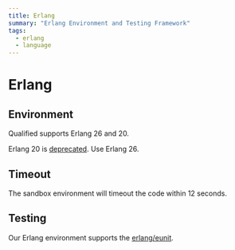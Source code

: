 ```yaml
---
title: Erlang
summary: "Erlang Environment and Testing Framework"
tags:
  - erlang
  - language
---
```


# Erlang

## Environment

Qualified supports Erlang 26 and 20.

Erlang 20 is [deprecated](/creating-content/challenges/upgrading-language-versions/#deprecation-process). Use Erlang 26.

## Timeout

The sandbox environment will timeout the code within 12 seconds.

## Testing

Our Erlang environment supports the [erlang/eunit](/reference/languages/erlang/eunit).
